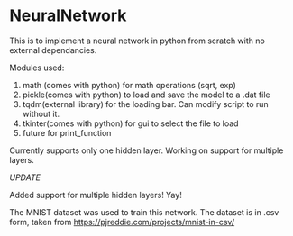 # NeuralNetwork

This is to implement a neural network in python from scratch with no external dependancies.

Modules used:
  1. math (comes with python)
    for math operations (sqrt, exp)
  2. pickle(comes with python)
    to load and save the model to a .dat file
  3. tqdm(external library)
    for the loading bar. Can modify script to run without it.
  4. tkinter(comes with python)
    for gui to select the file to load
  5. future for print_function
  
Currently supports only one hidden layer. Working on support for multiple layers.

*UPDATE*

Added support for multiple hidden layers! Yay!

The MNIST dataset was used to train this network.
The dataset is in .csv form, taken from https://pjreddie.com/projects/mnist-in-csv/
